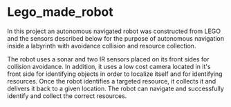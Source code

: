 # Lego_made_robot

In this project an autonomous navigated robot was constructed from LEGO and the sensors described below
for the purpose of autonomous navigation inside a labyrinth with avoidance collision and resource
collection.

The robot uses a sonar and two IR sensors placed on its front sides
for collision avoidance. In addition, it uses a low cost camera located in it's front side
for identifying objects in order to localize itself and for identifying resources. Once
the robot identifies a targeted resource, it collects it and delivers it back to a given
location. The robot can navigate and successfully identify
and collect the correct resources. 
